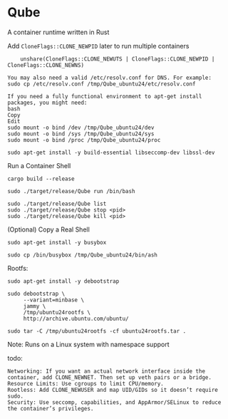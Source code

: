 # Qube
 A container runtime written in Rust

Add `CloneFlags::CLONE_NEWPID` later to run multiple containers
```
    unshare(CloneFlags::CLONE_NEWUTS | CloneFlags::CLONE_NEWPID | CloneFlags::CLONE_NEWNS)
```

```
You may also need a valid /etc/resolv.conf for DNS. For example:
sudo cp /etc/resolv.conf /tmp/Qube_ubuntu24/etc/resolv.conf
```

```
If you need a fully functional environment to apt-get install packages, you might need:
bash
Copy
Edit
sudo mount -o bind /dev /tmp/Qube_ubuntu24/dev
sudo mount -o bind /sys /tmp/Qube_ubuntu24/sys
sudo mount -o bind /proc /tmp/Qube_ubuntu24/proc
```

```
sudo apt-get install -y build-essential libseccomp-dev libssl-dev
```

Run a Container Shell
```
cargo build --release

sudo ./target/release/Qube run /bin/bash
```

```
sudo ./target/release/Qube list
sudo ./target/release/Qube stop <pid>
sudo ./target/release/Qube kill <pid>
```

(Optional) Copy a Real Shell
```
sudo apt-get install -y busybox

sudo cp /bin/busybox /tmp/Qube_ubuntu24/bin/ash
```

Rootfs:
```
sudo apt-get install -y debootstrap

sudo debootstrap \
     --variant=minbase \
     jammy \
     /tmp/ubuntu24rootfs \
     http://archive.ubuntu.com/ubuntu/

sudo tar -C /tmp/ubuntu24rootfs -cf ubuntu24rootfs.tar .
```

Note:
Runs on a Linux system with namespace support

todo:
```
Networking: If you want an actual network interface inside the container, add CLONE_NEWNET. Then set up veth pairs or a bridge.
Resource Limits: Use cgroups to limit CPU/memory.
Rootless: Add CLONE_NEWUSER and map UID/GIDs so it doesn’t require sudo.
Security: Use seccomp, capabilities, and AppArmor/SELinux to reduce the container’s privileges.
```